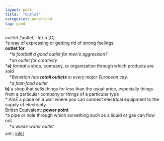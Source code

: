 ```yaml
---
layout: post
title:  "Outlet"
categories: undefined
tag: good
---
```

<DIV style="MARGIN: 0px 0px 5px">out<B>·</B>let /ˈautlet, -lɪt/ <I>n</I> [C] <BR>*a way of expressing or getting rid of strong feelings<BR><B>outlet for</B><BR>　*<I>Is football a good outlet for men's aggression?</I><BR>　*<I>an outlet for creativity</I><BR>*<B>a)</B> <I>formal</I> a shop, company, or organization through which products are sold<BR>　*<I>Benetton has <B>retail outlets</B> in every major European city.</I><BR>　*<I>a fast-food outlet</I><BR><B>b)</B> a shop that sells things for less than the usual price, especially things from a particular company or things of a particular type<BR>* <I>AmE</I> a place on a wall where you can connect electrical equipment to the supply of electricity<BR>British Equivalent: <B>power point</B><BR>*a pipe or hole through which something such as a liquid or gas can flow out<BR>　*<I>a waste water outlet</I></DIV>
<DIV style="MARGIN: 0px 0px 5px">
<DIV style="MARGIN: 4px 0px">ant.: <A href="{{ site.baseurl }}/inlet"><U>inlet</U></A></DIV></DIV>
